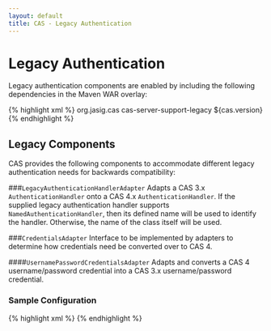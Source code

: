 ```yaml
---
layout: default
title: CAS - Legacy Authentication
---
```


# Legacy Authentication
Legacy authentication components are enabled by including the following dependencies in the Maven WAR overlay:

{% highlight xml %}
    <dependency>
         <groupId>org.jasig.cas</groupId>
         <artifactId>cas-server-support-legacy</artifactId>
         <version>${cas.version}</version>
    </dependency>
{% endhighlight %}

## Legacy Components
CAS provides the following components to accommodate different legacy authentication needs for backwards compatibility:


###`LegacyAuthenticationHandlerAdapter`
Adapts a CAS 3.x `AuthenticationHandler` onto a CAS 4.x `AuthenticationHandler`. If the supplied legacy authentication handler supports `NamedAuthenticationHandler`, then its defined name will be used to identify the handler. Otherwise, the name of the class itself will be used.


###`CredentialsAdapter`
Interface to be implemented by adapters to determine how credentials need be converted over to CAS 4.


####`UsernamePasswordCredentialsAdapter`
Adapts and converts a CAS 4 username/password credential into a CAS 3.x username/password credential.


### Sample Configuration

{% highlight xml %}
<bean id="legacyAuthHandler"
      class="org.jasig.cas.authentication.LegacyAuthenticationHandlerAdapter"
      c:legacy-ref="cas3LegacyAuthenticationHandler"
      c:adapter-ref="usernamePasswordCredentialsAdapter" />
{% endhighlight %}
